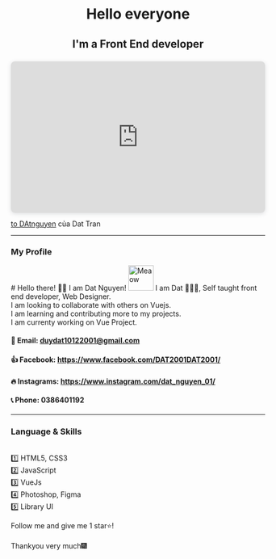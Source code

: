 
<h1 align="center"&text_color=DC143C>Hello everyone</h1>
<h2 align="center">I'm a Front End developer </h2>
<!-- <img align="center" src="https://www.canva.com/design/DAEpCTAVUVA/mwApOVv3WS6Ka4oZkz2P3g/view" height="100%" width="100%"> -->
<div style="position: relative; width: 100%; height: 0; padding-top: 50.0000%;
 padding-bottom: 48px; box-shadow: 0 2px 8px 0 rgba(63,69,81,0.16); margin-top: 1.6em; margin-bottom: 0.9em; overflow: hidden;
 border-radius: 8px; will-change: transform;">
  <iframe loading="lazy" style="position: absolute; width: 100%; height: 100%; top: 0; left: 0; border: none; padding: 0;margin: 0;"
    src="https:&#x2F;&#x2F;www.canva.com&#x2F;design&#x2F;DAEpCTAVUVA&#x2F;view?embed">
  </iframe>
</div>
<a href="https:&#x2F;&#x2F;www.canva.com&#x2F;design&#x2F;DAEpCTAVUVA&#x2F;view?utm_content=DAEpCTAVUVA&amp;utm_campaign=designshare&amp;utm_medium=embeds&amp;utm_source=link" target="_blank" rel="noopener">to DAtnguyen</a> của Dat Tran

<hr>
<h3 align="left" >My Profile </h3>
# Hello there! 👋🏻 I am Dat Nguyen! <img src="https://i.imgur.com/veZrcC7.gif" alt="Meaow" width="50" />
I am Dat 🙋🏻‍♂️, Self taught front end developer, Web Designer.<br>
I am looking to collaborate with others on Vuejs.<br>
I am learning and contributing more to my projects.<br>
I am currenty working on Vue Project.<br>

#### 💬 Email: duydat10122001@gmail.com

#### 👍 Facebook: https://www.facebook.com/DAT2001DAT2001/

#### 🔥 Instagrams: https://www.instagram.com/dat_nguyen_01/

#### 📞 Phone: 0386401192
<hr>

<h3 align="left"> Language & Skills </h3>
<br>
1️⃣ HTML5, CSS3
</br>
2️⃣ JavaScript
</br>
3️⃣ VueJs
</br>
4️⃣ Photoshop, Figma
</br>
5️⃣ Library UI
</br>

Follow me and give me 1 star⭐!
<br>
<br>
Thankyou very much🎆

